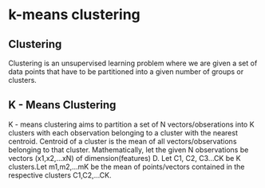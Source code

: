 # k-means clustering

## Clustering
 
Clustering is an unsupervised learning problem where we are given a set of data points that have to be partitioned into a given number of groups or clusters.

## K - Means Clustering

K - means clustering aims to partition a set of N vectors/obserations into K clusters with each observation belonging to a cluster with the nearest centroid. Centroid of a cluster is the mean of all vectors/observations belonging to that cluster. Mathematically, let the given N observations be vectors (x1,x2,...xN) of dimension(features) D. Let C1, C2, C3...CK be K clusters.Let m1,m2,...mK be the mean of points/vectors contained in the respective clusters C1,C2,...CK. 

##
